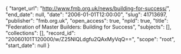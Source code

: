 {
  "target_url": "http://www.fmb.org.uk/news/building-for-success/", 
  "end_date": null, 
  "date": "2006-01-01T12:00:00", 
  "slug": 41713697, 
  "publisher": "fmb.org.uk", 
  "open_access": true, 
  "npld": true, 
  "title": "Federation of Master Builders: Building for Success", 
  "subjects": [], 
  "collections": [], 
  "record_id": "20060101T120000/w/Z25NlQLdgfu2QAxMyVqQ==", 
  "scope": "root", 
  "start_date": null
}

